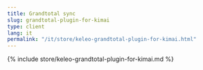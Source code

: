```yaml
---
title: Grandtotal sync
slug: grandtotal-plugin-for-kimai
type: client
lang: it
permalink: "/it/store/keleo-grandtotal-plugin-for-kimai.html"
---
```


{% include store/keleo-grandtotal-plugin-for-kimai.md %}
